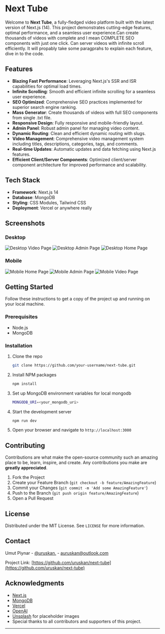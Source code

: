 # Next Tube

Welcome to **Next Tube**, a fully-fledged video platform built with the latest version of Next.js (14). This project demonstrates cutting-edge features, optimal performance, and a seamless user experience.Can create thousands of videos with
complete and I mean COMPLETE SEO components with just one click. Can server videos with infinite scroll efficiently. It will propably take some paragprahs to explain each feature, dive in to the code.

## Features

- **Blazing Fast Performance**: Leveraging Next.js's SSR and ISR capabilities for optimal load times.
- **Infinite Scrolling**: Smooth and efficient infinite scrolling for a seamless user experience.
- **SEO Optimized**: Comprehensive SEO practices implemented for superior search engine ranking.
- **Mass Generator**: Create thousands of videos with full SEO components from single .txt file.
- **Responsive Design**: Fully responsive and mobile-friendly layout.
- **Admin Panel**: Robust admin panel for managing video content.
- **Dynamic Routing**: Clean and efficient dynamic routing with slugs.
- **Video Management**: Comprehensive video management system including titles, descriptions, categories, tags, and comments.
- **Real-time Updates**: Automatic updates and data fetching using Next.js features.
- **Efficient Client/Server Components**: Optimized client/server component architecture for improved performance and scalability.


## Tech Stack

- **Framework**: Next.js 14
- **Database**: MongoDB
- **Styling**: CSS Modules, Tailwind CSS
- **Deployment**: Vercel or anywhere really

## Screenshots

### Desktop
![Desktop Video Page](desktopVideoPage.png)
![Desktop Admin Page](desktopAdminPage.png)
![Desktop Home Page](desktopHomePage.png)


### Mobile
![Mobile Home Page](mobileHomePage.png)
![Mobile Admin Page](mobileAdminPage.png)
![Mobile Video Page](mobileVideoPage.png)

## Getting Started

Follow these instructions to get a copy of the project up and running on your local machine.

### Prerequisites

- Node.js
- MongoDB

### Installation

1. Clone the repo
   ```sh
   git clone https://github.com/your-username/next-tube.git
   ```
2. Install NPM packages
    ```sh 
    npm install
    ```
3. Set up MongoDB environment variables for local mongodb
    ```sh
    MONGODB_URI=<your_mongodb_uri>
    ```
4. Start the development server
    ```sh
    npm run dev
    ```
5. Open your browser and navigate to `http://localhost:3000`

## Contributing

Contributions are what make the open-source community such an amazing place to be, learn, inspire, and create. Any contributions you make are **greatly appreciated**.

1. Fork the Project
2. Create your Feature Branch (`git checkout -b feature/AmazingFeature`)
3. Commit your Changes (`git commit -m 'Add some AmazingFeature'`)
4. Push to the Branch (`git push origin feature/AmazingFeature`)
5. Open a Pull Request

## License

Distributed under the MIT License. See `LICENSE` for more information.

## Contact

Umut Piynar - [@uruskan.](https://discordapp.com/users/411884711057817600) - auruskan@outlook.com

Project Link: [https://github.com/uruskan/next-tube](https://github.com/uruskan/next-tube)

## Acknowledgments

- [Next.js](https://nextjs.org/)
- [MongoDB](https://www.mongodb.com/)
- [Vercel](https://vercel.com/)
- [OpenAI](https://openai.com/)
- [Unsplash](https://unsplash.com/) for placeholder images
- Special thanks to all contributors and supporters of this project.

---

